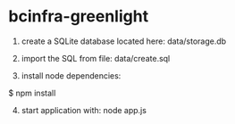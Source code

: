 bcinfra-greenlight
==================

1) create a SQLite database located here: data/storage.db

2) import the SQL from file: data/create.sql

3) install node dependencies:

  $ npm install

4) start application with: node app.js
